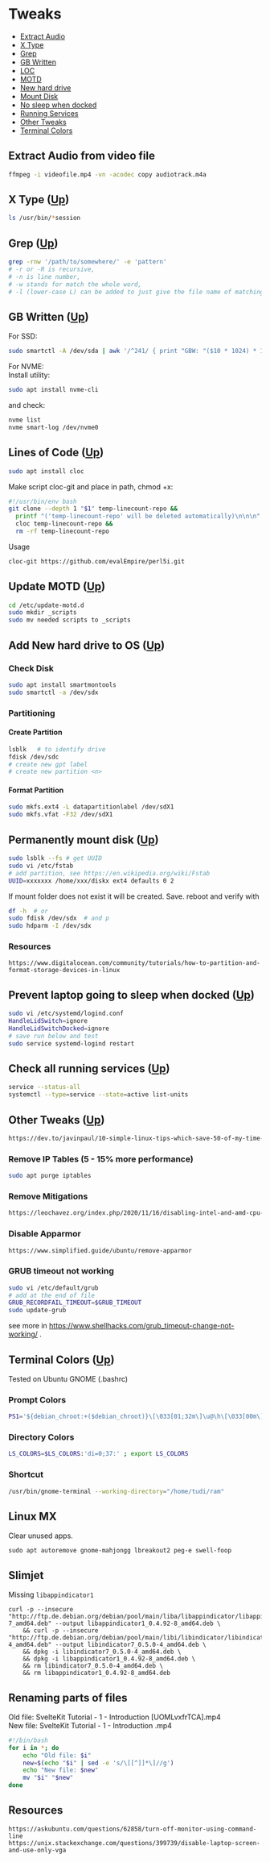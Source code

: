 # Tweaks <a name="top"></a> <a name="top"></a>
* [Extract Audio](#video)
* [X Type](#x)
* [Grep](#grep)
* [GB Written](#written)
* [LOC](#loc)
* [MOTD](#motd)
* [New hard drive](#new)
* [Mount Disk](#mount)
* [No sleep when docked](#dock)
* [Running Services](#services)
* [Other Tweaks](#other)
* [Terminal Colors](#colors)

## Extract Audio from video file <a name="video"></a> 
```bash
ffmpeg -i videofile.mp4 -vn -acodec copy audiotrack.m4a
```
## X Type <a name="x"></a> ([Up](#top))
```bash
ls /usr/bin/*session
```
## Grep <a name="grep"></a> ([Up](#top))
```bash
grep -rnw '/path/to/somewhere/' -e 'pattern'
# -r or -R is recursive,
# -n is line number,
# -w stands for match the whole word,
# -l (lower-case L) can be added to just give the file name of matching files.
```
## GB Written <a name="written"></a> ([Up](#top))
For SSD:
```bash
sudo smartctl -A /dev/sda | awk '/^241/ { print "GBW: "($10 * 1024) * 1.0e-5, "GB" } '
```
For NVME:<br/>
Install utility:
```bash
sudo apt install nvme-cli
```
and check:
```bash
nvme list
nvme smart-log /dev/nvme0
```
## Lines of Code <a name="loc"></a> ([Up](#top))
```bash
sudo apt install cloc
```
Make script cloc-git and place in path, chmod +x:
```bash
#!/usr/bin/env bash
git clone --depth 1 "$1" temp-linecount-repo &&
  printf "('temp-linecount-repo' will be deleted automatically)\n\n\n" &&
  cloc temp-linecount-repo &&
  rm -rf temp-linecount-repo
```
Usage
```bash
cloc-git https://github.com/evalEmpire/perl5i.git
```
## Update MOTD <a name="motd"></a> ([Up](#top))
```bash
cd /etc/update-motd.d
sudo mkdir _scripts
sudo mv needed scripts to _scripts
```
## Add New hard drive to OS <a name="new"></a> ([Up](#top))
### Check Disk
```sh
sudo apt install smartmontools
sudo smartctl -a /dev/sdx
````
### Partitioning
#### Create Partition
```bash
lsblk   # to identify drive
fdisk /dev/sdc
# create new gpt label
# create new partition <n>
```
#### Format Partition
```bash
sudo mkfs.ext4 -L datapartitionlabel /dev/sdX1
sudo mkfs.vfat -F32 /dev/sdX1
```
## Permanently mount disk <a name="mount"></a> ([Up](#top))
```bash
sudo lsblk --fs # get UUID
sudo vi /etc/fstab
# add partition, see https://en.wikipedia.org/wiki/Fstab
UUID=xxxxxxx /home/xxx/diskx ext4 defaults 0 2
```
If mount folder does not exist it will be created. Save. reboot and verify with 
```bash
df -h  # or
sudo fdisk /dev/sdx  # and p
sudo hdparm -I /dev/sdx
```
### Resources
```
https://www.digitalocean.com/community/tutorials/how-to-partition-and-format-storage-devices-in-linux
```
## Prevent laptop going to sleep when docked <a name="dock"></a> ([Up](#top))
```bash
sudo vi /etc/systemd/logind.conf
HandleLidSwitch=ignore
HandleLidSwitchDocked=ignore
# save run below and test
sudo service systemd-logind restart
```
## Check all running services <a name="services"></a> ([Up](#top))
```bash
service --status-all
systemctl --type=service --state=active list-units
```
## Other Tweaks <a name="other"></a> ([Up](#top))
```html
https://dev.to/javinpaul/10-simple-linux-tips-which-save-50-of-my-time-in-the-command-line-4moo?utm_source=digest_mailer&utm_medium=email&utm_campaign=digest_email
```
### Remove IP Tables (5 - 15% more performance)
```sh
sudo apt purge iptables
```
### Remove Mitigations
```sh
https://leochavez.org/index.php/2020/11/16/disabling-intel-and-amd-cpu-vulnerability-mitigations/
```
### Disable Apparmor
```sh
https://www.simplified.guide/ubuntu/remove-apparmor
```
### GRUB timeout not working
```sh
sudo vi /etc/default/grub
# add at the end of file
GRUB_RECORDFAIL_TIMEOUT=$GRUB_TIMEOUT
sudo update-grub
```
see more in https://www.shellhacks.com/grub_timeout-change-not-working/ .
## Terminal Colors <a name="colors"></a> ([Up](#top))
Tested on Ubuntu GNOME (.bashrc)
### Prompt Colors
```sh
PS1='${debian_chroot:+($debian_chroot)}\[\033[01;32m\]\u@\h\[\033[00m\]:\[\033[01;37m\]\w\[\033[00m\]\$ '
```
### Directory Colors
```sh
LS_COLORS=$LS_COLORS:'di=0;37:' ; export LS_COLORS
```
### Shortcut
```sh
/usr/bin/gnome-terminal --working-directory="/home/tudi/ram" 
```
## Linux MX
Clear unused apps.
```
sudo apt autoremove gnome-mahjongg lbreakout2 peg-e swell-foop
```
## Slimjet
Missing `libappindicator1`
```
curl -p --insecure "http://ftp.de.debian.org/debian/pool/main/liba/libappindicator/libappindicator1_0.4.92-7_amd64.deb" --output libappindicator1_0.4.92-8_amd64.deb \
    && curl -p --insecure "http://ftp.de.debian.org/debian/pool/main/libi/libindicator/libindicator7_0.5.0-4_amd64.deb" --output libindicator7_0.5.0-4_amd64.deb \
    && dpkg -i libindicator7_0.5.0-4_amd64.deb \
    && dpkg -i libappindicator1_0.4.92-8_amd64.deb \
    && rm libindicator7_0.5.0-4_amd64.deb \
    && rm libappindicator1_0.4.92-8_amd64.deb
```

## Renaming parts of files
Old file: SvelteKit Tutorial - 1 - Introduction [UOMLvxfrTCA].mp4   
New file: SvelteKit Tutorial - 1 - Introduction .mp4
```sh
#!/bin/bash
for i in *; do
    echo "Old file: $i"
    new=$(echo "$i" | sed -e 's/\[[^]]*\]//g')
    echo "New file: $new"
    mv "$i" "$new"
done
```

## Resources
```
https://askubuntu.com/questions/62858/turn-off-monitor-using-command-line
https://unix.stackexchange.com/questions/399739/disable-laptop-screen-and-use-only-vga
```
